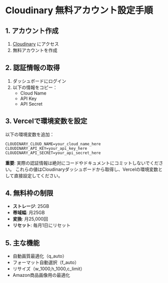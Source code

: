# Cloudinary 無料アカウント設定手順

## 1. アカウント作成
1. [Cloudinary](https://cloudinary.com/users/register/free) にアクセス
2. 無料アカウントを作成

## 2. 認証情報の取得
1. ダッシュボードにログイン
2. 以下の情報をコピー：
   - Cloud Name
   - API Key
   - API Secret

## 3. Vercelで環境変数を設定
以下の環境変数を追加：
```
CLOUDINARY_CLOUD_NAME=your_cloud_name_here
CLOUDINARY_API_KEY=your_api_key_here
CLOUDINARY_API_SECRET=your_api_secret_here
```

**重要**: 実際の認証情報は絶対にコードやドキュメントにコミットしないでください。
これらの値はCloudinaryダッシュボードから取得し、Vercelの環境変数として直接設定してください。

## 4. 無料枠の制限
- **ストレージ**: 25GB
- **帯域幅**: 月25GB
- **変換**: 月25,000回
- **リセット**: 毎月1日にリセット

## 5. 主な機能
- 自動画質最適化（q_auto）
- フォーマット自動選択（f_auto）
- リサイズ（w_1000,h_1000,c_limit）
- Amazon商品画像用の最適化